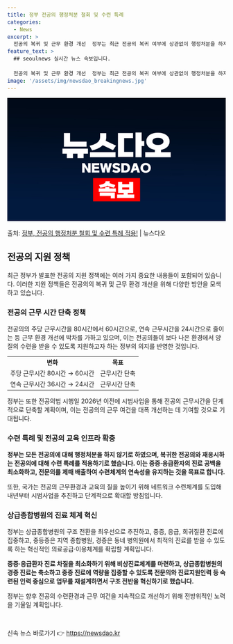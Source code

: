 ```yaml
---
title: 정부 전공의 행정처분 철회 및 수련 특례
categories:
  - News
excerpt: >
  전공의 복귀 및 근무 환경 개선  정부는 최근 전공의 복귀 여부에 상관없이 행정처분을 하지 않기로 결정하였고…
feature_text: >
  ## seoulnews 실시간 뉴스 속보입니다.

  전공의 복귀 및 근무 환경 개선  정부는 최근 전공의 복귀 여부에 상관없이 행정처분을 하지 않기로 결정하였고…
image: '/assets/img/newsdao_breakingnews.jpg'
---
```


![뉴스다오 속보](/assets/img/newsdao_breakingnews.jpg)

<p>출처: <a href="https://newsdao.kr/4675" rel="dofollow">정부, 전공의 행정처분 철회 및 수련 특례 적용!</a> | 뉴스다오</p>

<h2 data-ke-size="size26">전공의 지원 정책</h2>
<p data-ke-size="size16">최근 정부가 발표한 전공의 지원 정책에는 여러 가지 중요한 내용들이 포함되어 있습니다. 이러한 지원 정책들은 전공의의 복귀 및 근무 환경 개선을 위해 다양한 방안을 모색하고 있습니다.</p>

<h3>전공의 근무 시간 단축 정책</h3>
<p data-ke-size="size16">전공의의 주당 근무시간을 80시간에서 60시간으로, 연속 근무시간을 24시간으로 줄이는 등 근무 환경 개선에 박차를 가하고 있으며, 이는 전공의들이 보다 나은 환경에서 양질의 수련을 받을 수 있도록 지원하고자 하는 정부의 의지를 반영한 것입니다.</p>
<table>
  <tr>
    <td style="text-align: center; height: 17px;"><b>변화</b></td>
    <td style="text-align: center; height: 17px;"><b>목표</b></td>
  </tr>
  <tr>
    <td style="text-align: center; height: 17px;">주당 근무시간 80시간 &rarr; 60시간</td>
    <td style="text-align: center; height: 17px;">근무시간 단축</td>
  </tr>
  <tr>
    <td style="text-align: center; height: 17px;">연속 근무시간 36시간 &rarr; 24시간</td>
    <td style="text-align: center; height: 17px;">근무시간 단축</td>
  </tr>
</table>
<p data-ke-size="size16">정부는 또한 전공의법 시행일 2026년 이전에 시범사업을 통해 전공의 근무시간을 단계적으로 단축할 계획이며, 이는 전공의의 근무 여건을 대폭 개선하는 데 기여할 것으로 기대됩니다.</p>

<h3>수련 특례 및 전공의 교육 인프라 확충</h3>
<p data-ke-size="size16"><b>정부는 모든 전공의에 대해 행정처분을 하지 않기로 하였으며, 복귀한 전공의와 재응시하는 전공의에 대해 수련 특례를 적용하기로 했습니다. 이는 중증·응급환자의 진료 공백을 최소화하고, 전문의를 제때 배출하여 수련체계의 연속성을 유지하는 것을 목표로 합니다.</b></p>
<p data-ke-size="size16">또한, 국가는 전공의 근무환경과 교육의 질을 높이기 위해 네트워크 수련체계를 도입해 내년부터 시범사업을 추진하고 단계적으로 확대할 방침입니다.</p>

<h3>상급종합병원의 진료 체계 혁신</h3>
<p data-ke-size="size16">정부는 상급종합병원의 구조 전환을 최우선으로 추진하고, 중증, 응급, 희귀질환 진료에 집중하고, 중등증은 지역 종합병원, 경증은 동네 병의원에서 최적의 진료를 받을 수 있도록 하는 혁신적인 의료공급·이용체계를 확립할 계획입니다.</p>
<p data-ke-size="size16"><b>중증·응급환자 진료 차질을 최소화하기 위해 비상진료체계를 마련하고, 상급종합병원의 경증 진료는 축소하고 중증 진료에 역량을 집중할 수 있도록 전문의와 진료지원인력 등 숙련된 인력 중심으로 업무를 재설계하면서 구조 전반을 혁신하기로 했습니다.</b></p>
<p data-ke-size="size16">정부는 향후 전공의 수련환경과 근무 여건을 지속적으로 개선하기 위해 전방위적인 노력을 기울일 계획입니다.</p>

<p data-ke-size="size16">&nbsp;</p> 

신속 뉴스 바로가기 👉 <a href="https://newsdao.kr" rel="dofollow">https://newsdao.kr</a>


